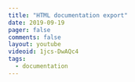 ```yaml
---
title: "HTML documentation export"
date: 2019-09-19
pager: false
comments: false
layout: youtube
videoid: 1jcs-DwAQc4
tags:
  - documentation
---
```

